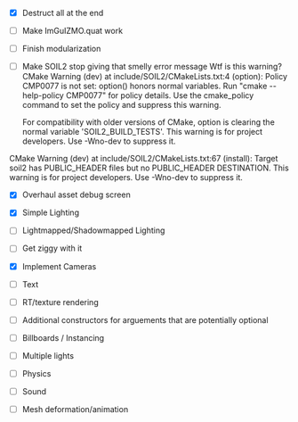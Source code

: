 - [x] Destruct all at the end
- [ ] Make ImGuIZMO.quat work
- [ ] Finish modularization
- [ ] Make SOIL2 stop giving that smelly error message
    Wtf is this warning?
    CMake Warning (dev) at include/SOIL2/CMakeLists.txt:4 (option):
  Policy CMP0077 is not set: option() honors normal variables.  Run "cmake
  --help-policy CMP0077" for policy details.  Use the cmake_policy command to
  set the policy and suppress this warning.

  For compatibility with older versions of CMake, option is clearing the
  normal variable 'SOIL2_BUILD_TESTS'.
This warning is for project developers.  Use -Wno-dev to suppress it.

CMake Warning (dev) at include/SOIL2/CMakeLists.txt:67 (install):
  Target soil2 has PUBLIC_HEADER files but no PUBLIC_HEADER DESTINATION.
This warning is for project developers.  Use -Wno-dev to suppress it.

- [x] Overhaul asset debug screen
- [x] Simple Lighting
- [ ] Lightmapped/Shadowmapped Lighting
- [ ] Get ziggy with it
- [x] Implement Cameras
- [ ] Text
- [ ] RT/texture rendering
- [ ] Additional constructors for arguements that are potentially optional
- [ ] Billboards / Instancing
- [ ] Multiple lights

- [ ] Physics
- [ ] Sound
- [ ] Mesh deformation/animation
